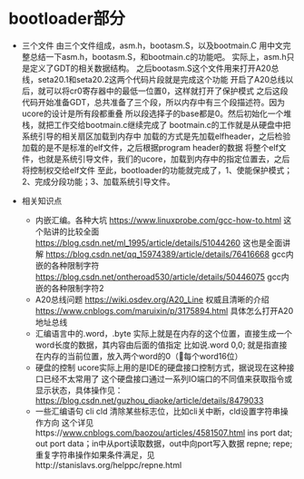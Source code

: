 # bootloader部分
+ 三个文件
由三个文件组成，asm.h，bootasm.S，以及bootmain.C
用中文完整总结一下asm.h，bootasm.S，和bootmain.c的功能吧。
实际上，asm.h只是定义了GDT的相关数据结构。
之后bootasm.S这个文件用来打开A20总线，seta20.1和seta20.2这两个代码片段就是完成这个功能
开启了A20总线以后，就可以将cr0寄存器中的最低一位置0，这样就打开了保护模式
之后这段代码开始准备GDT，总共准备了三个段，所以内存中有三个段描述符。因为ucore的设计是所有段都重叠
所以段选择子的base都是0。然后初始化一个堆栈，就把工作交给bootmain.c继续完成了
bootmain.c的工作就是从硬盘中把系统引导的相关扇区加载到内存中
加载的方式是先加载elfheader，之后检验加载的是不是标准的elf文件，之后根据program header的数据
将整个elf文件，也就是系统引导文件，我们的ucore，加载到内存中的指定位置去，之后将控制权交给elf文件
至此，bootloader的功能就完成了，1、使能保护模式；2、完成分段功能；3、加载系统引导文件。

+ 相关知识点
    + 内嵌汇编。各种大坑
    https://www.linuxprobe.com/gcc-how-to.html 这个贴讲的比较全面
    https://blog.csdn.net/ml_1995/article/details/51044260 这也是全面讲解
    https://blog.csdn.net/qq_15974389/article/details/76416668 gcc内嵌的各种限制字符
    https://blog.csdn.net/ontheroad530/article/details/50446075 gcc内嵌的各种限制字符2
    + A20总线问题
    https://wiki.osdev.org/A20_Line 权威且清晰的介绍
    https://www.cnblogs.com/maruixin/p/3175894.html 具体怎么打开A20地址总线
    + 汇编语言中的.word，.byte
    实际上就是在内存的这个位置，直接生成一个word长度的数据，其内容由后面的值指定
    比如说.word 0,0; 就是指直接在内存的当前位置，放入两个word的0（每个word16位）
    + 硬盘的控制
    ucore实际上用的是IDE的硬盘接口控制方式，据说现在这种接口已经不太常用了
    这个硬盘接口通过一系列IO端口的不同值来获取指令或显示状态，具体操作见：
    https://blog.csdn.net/guzhou_diaoke/article/details/8479033
    + 一些汇编语句
    cli cld 清除某些标志位，比如cli关中断，cld设置字符串操作方向
    这个详见https://www.cnblogs.com/baozou/articles/4581507.html
    ins port dat; out port data；in中从port读取数据，out中向port写入数据
    repne; repe; 重复字符串操作如果条件满足，见http://stanislavs.org/helppc/repne.html